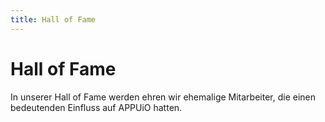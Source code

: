 ```yaml
---
title: Hall of Fame
---
```


# Hall of Fame

In unserer Hall of Fame werden ehren wir ehemalige Mitarbeiter, die einen bedeutenden Einfluss auf APPUiO hatten.
